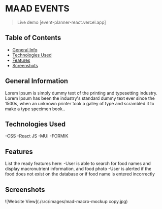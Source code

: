 # MAAD EVENTS

> Live demo [event-planner-react.vercel.app]

## Table of Contents

- [General Info](#general-information)
- [Technologies Used](#technologies-used)
- [Features](#features)
- [Screenshots](#screenshots)

## General Information

Lorem Ipsum is simply dummy text of the printing and typesetting industry. Lorem Ipsum has been the industry's standard dummy text ever since the 1500s, when an unknown printer took a galley of type and scrambled it to make a type specimen book..

## Technologies Used

-CSS
-React JS
-MUI
-FORMIK

## Features

List the ready features here:
-User is able to search for food names and display macronutrient information, and food photo
-User is alerted if the food does not exist on the database or if food name is entered incorrectly

## Screenshots

![Website View](./src/images/mad-macro-mockup copy.jpg)
